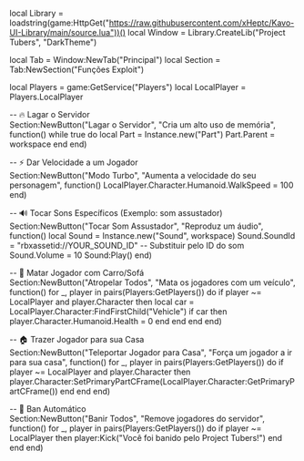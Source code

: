 local Library = loadstring(game:HttpGet("https://raw.githubusercontent.com/xHeptc/Kavo-UI-Library/main/source.lua"))()
local Window = Library.CreateLib("Project Tubers", "DarkTheme")

local Tab = Window:NewTab("Principal")
local Section = Tab:NewSection("Funções Exploit")

local Players = game:GetService("Players")
local LocalPlayer = Players.LocalPlayer

-- 🔥 Lagar o Servidor  
Section:NewButton("Lagar o Servidor", "Cria um alto uso de memória", function()
    while true do
        local Part = Instance.new("Part")
        Part.Parent = workspace
    end
end)

-- ⚡ Dar Velocidade a um Jogador  
Section:NewButton("Modo Turbo", "Aumenta a velocidade do seu personagem", function()
    LocalPlayer.Character.Humanoid.WalkSpeed = 100
end)

-- 🔊 Tocar Sons Específicos (Exemplo: som assustador)  
Section:NewButton("Tocar Som Assustador", "Reproduz um áudio", function()
    local Sound = Instance.new("Sound", workspace)
    Sound.SoundId = "rbxassetid://YOUR_SOUND_ID" -- Substituir pelo ID do som
    Sound.Volume = 10
    Sound:Play()
end)

-- 🚗 Matar Jogador com Carro/Sofá  
Section:NewButton("Atropelar Todos", "Mata os jogadores com um veículo", function()
    for _, player in pairs(Players:GetPlayers()) do
        if player ~= LocalPlayer and player.Character then
            local car = LocalPlayer.Character:FindFirstChild("Vehicle")
            if car then
                player.Character.Humanoid.Health = 0
            end
        end
    end
end)

-- 🏠 Trazer Jogador para sua Casa  
Section:NewButton("Teleportar Jogador para Casa", "Força um jogador a ir para sua casa", function()
    for _, player in pairs(Players:GetPlayers()) do
        if player ~= LocalPlayer and player.Character then
            player.Character:SetPrimaryPartCFrame(LocalPlayer.Character:GetPrimaryPartCFrame())
        end
    end
end)

-- 🚫 Ban Automático  
Section:NewButton("Banir Todos", "Remove jogadores do servidor", function()
    for _, player in pairs(Players:GetPlayers()) do
        if player ~= LocalPlayer then
            player:Kick("Você foi banido pelo Project Tubers!")
        end
    end
end)
